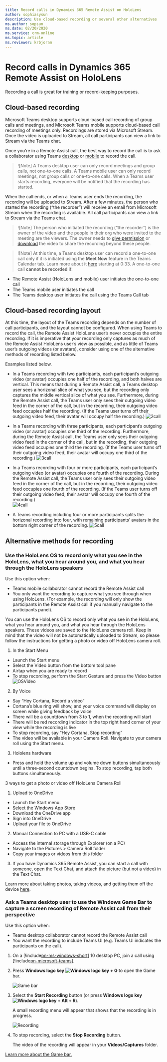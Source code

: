```yaml
---
title: Record calls in Dynamics 365 Remote Assist on HoloLens 
author: sophiasysun
description: Use cloud-based recording or several other alternatives 
ms.author: sopsun
ms.date: 02/20/2020
ms.service: crm-online
ms.topic: article
ms.reviewer: krbjoran
---
```

# Record calls in Dynamics 365 Remote Assist on HoloLens 

Recording a call is great for training or record-keeping purposes.

## Cloud-based recording   

Microsoft Teams desktop supports cloud-based call recording of group calls and meetings, and Microsoft Teams mobile supports cloud-based call recording of meetings only. Recordings are stored via Microsoft Stream. Once the video is uploaded to Stream, all call participants can view a link to Stream via the Teams chat.

Once you’re in a Remote Assist call, the best way to record the call is to ask a collaborator using Teams [desktop]( https://support.office.com/en-us/article/Record-a-meeting-in-Teams-34dfbe7f-b07d-4a27-b4c6-de62f1348c24) or [mobile]( https://support.office.com/en-us/article/Record-a-meeting-in-Teams-34dfbe7f-b07d-4a27-b4c6-de62f1348c24#ID0EAABAAA=Mobile) to record the call. 

> ![Note]
> A Teams desktop user can only record meetings and group calls, not one-to-one calls. A Teams mobile user can only record meetings, not group calls or one-to-one calls. 
When a Teams user starts recording, everyone will be notified that the recording has started. 

When the call ends, or when a Teams user ends the recording, the recording will be uploaded to Stream. After a few minutes, the person who started the recording (“the recorder”) will receive an email from Microsoft Stream when the recording is available. All call participants can view a link to Stream via the Teams chat.


> ![Note]
> The person who initiated the recording (“the recorder”) is the owner of the video and the people in their org who were invited to the meeting are the viewers. The owner needs to [give permission](https://support.office.com/en-us/article/Play-and-share-a-meeting-recording-in-Teams-7d7e5dc5-9ae4-4b94-8589-27496037e8fa#bkmk_sharemeetingrecording) or [download](https://support.office.com/en-us/article/Play-and-share-a-meeting-recording-in-Teams-7d7e5dc5-9ae4-4b94-8589-27496037e8fa#bkmk_downloadmeetingrecording) the video to share the recording beyond these people.  

> ![Note]
>  At this time, a Teams desktop user can record a one-to-one call only if it is initiated using the **Meet Now** feature in the Teams Calendar tab. Learn more about it [here](https://www.microsoft.com/en-us/videoplayer/embed/RWedV7?pid=ocpVideo0-innerdiv-oneplayer&postJsllMsg=true&maskLevel=20&market=en-us) starting at 0:33. A one-to-one call **cannot be recorded** if:
* The Remote Assist (HoloLens and mobile) user initiates the one-to-one call
* The Teams mobile user initiates the call  
*	The Teams desktop user initiates the call using the Teams Call tab

## Cloud-based recording layout 

At this time, the layout of the Teams recording depends on the number of call participants, and the layout cannot be configured. When using Teams to record the call, the Remote Assist HoloLens user’s never occupies the entire recording. If it is imperative that your recording only captures as much of the Remote Assist HoloLens user’s view as possible, and as little of Teams user’s outgoing videos (or avatars), consider using one of the alternative methods of recording listed below. 

Examples listed below.

* In a Teams recording with two participants, each participant’s outgoing video (or avatar) occupies one half of the recording, and both halves are vertical. This means that during a Remote Assist call, a Teams desktop user sees a horizonal slice of what you see, but the recording only captures the middle vertical slice of what you see. Furthermore, during the Remote Assist call, the Teams user only sees their outgoing video feed in the corner of the call, but in the recording, their outgoing video feed occupies half the recording. (If the Teams user turns off their outgoing video feed, their avatar will occupy half the recording.)
![2call](media/2call.png "2call")

*	In a Teams recording with three participants, each participant’s outgoing video (or avatar) occupies one third of the recording. Furthermore, during the Remote Assist call, the Teams user only sees their outgoing video feed in the corner of the call, but in the recording, their outgoing video feed occupies one third the recording. (If the Teams user turns off their outgoing video feed, their avatar will occupy one third of the recording.)
![3call](media/3call.png "3call")

*	In a Teams recording with four or more participants, each participant’s outgoing video (or avatar) occupies one fourth of the recording. During the Remote Assist call, the Teams user only sees their outgoing video feed in the corner of the call, but in the recording, their outgoing video feed occupies one fourth of the recording. (If the Teams user turns off their outgoing video feed, their avatar will occupy one fourth of the recording.)  
![4call](media/4call.png "4call")

* A Teams recording including four or more participants splits the horizonal recording into four, with remaining participants’ avatars in the bottom right corner of the recording. 
![5call](media/5call.png "5call")


 
 

## Alternative methods for recording 

### Use the HoloLens OS to record only what you see in the HoloLens, what you hear around you, and what you hear through the HoloLens speakers

Use this option when:
*	Teams mobile collaborator cannot record the Remote Assist call
*	You only want the recording to capture what you see through when using HoloLens. (For example, the recording will only show the participants in the Remote Assist call if you manually navigate to the participants panel). 

You can use the HoloLens OS to record only what you see in the HoloLens, what you hear around you, and what you hear through the HoloLens speakers. These videos are saved to the HoloLens camera roll. Keep in mind that the video will not be automatically uploaded to Stream, so please follow the instructions for getting a photo or video off HoloLens camera roll. 
1.	In the Start Menu
* Launch the Start menu
* Select the Video button from the bottom tool pane  
*	Airtap when you are ready to record
*	To stop recording, perform the Start Gesture and press the Video button  
![OSVideo](media/RAHL_OSVideo.png "OSVideo")

2.	By Voice
* Say “Hey Cortana, Record a video”
*	Cortana’s blue ring will show, and your voice command will display on screen while giving feedback by voice
*	There will be a countdown from 3 to 1, when the recording will start
*	There will be red recording indicator in the top right hand corner of your view while the recording is live
*	To stop recording, say “Hey Cortana, Stop recording”
* The video will be available in your Camera Roll. Navigate to your camera roll using the Start menu.
3. Hololens hardware
*	Press and hold the volume up and volume down buttons simultaneously until a three-second countdown begins. To stop recording, tap both buttons simultaneously.
 

3 ways to get a photo or video off HoloLens Camera Roll 
1.	Upload to OneDrive
*	Launch the Start menu. 
*	Select the Windows App Store 
*	Download the OneDrive app    
*	Sign into OneDrive 
*	Upload your file to OneDrive
2.	Manual Connection to PC with a USB-C cable
*	Access the internal storage through Explorer (on a PC)
*	Navigate to the Pictures > Camera Roll folder
*	Copy your images or videos from this folder
3.	If you have Dynamics 365 Remote Assist, you can start a call with someone, open the Text Chat, and attach the picture (but not a video) in the Text Chat.

Learn more about taking photos, taking videos, and getting them off the device [here](https://docs.microsoft.com/en-us/hololens/holographic-photos-and-videos#capture-a-mixed-reality-photo).



### Ask a Teams desktop user to use the Windows Game Bar to capture a screen recording of Remote Assist call from their perspective

Use this option when:
*	Teams desktop collaborator cannot record the Remote Assist call
*	You want the recording to include Teams UI (e.g. Teams UI indicates the participants on the call).

1. On a [!include[pn-ms-windows-short](../includes/pn-ms-windows-short.md)] 10 desktop PC, join a call using [!include[pn-microsoft-teams](../includes/pn-microsoft-teams.md)].

2. Press **Windows logo key ![Windows logo key](media/windows-logo-key.png "Windows logo key") + G** to open the Game bar.

   ![Game bar](media/game-bar.png "Game bar")

3. Select the **Start Recording** button (or press **Windows logo key ![Windows logo key](media/windows-logo-key.png "Windows logo key") + Alt + R**).

   A small recording menu will appear that shows that the recording is in progress.
   
   ![Recording](media/recording.PNG "Recording")
   
4. To stop recording, select the **Stop Recording** button.

   The video of the recording will appear in your **Videos/Captures** folder.
   
[Learn more about the Game bar.](https://support.xbox.com/xbox-on-windows/social/record-game-clips-game-bar-windows-10)
